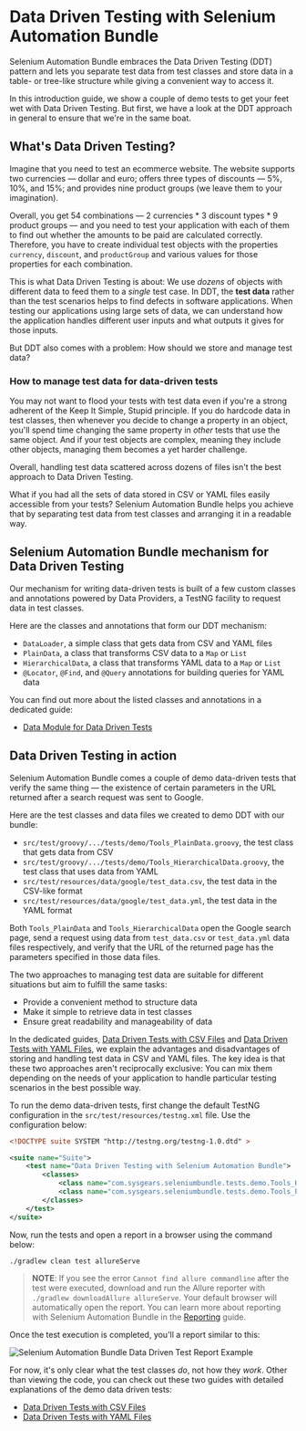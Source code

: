 # Data Driven Testing with Selenium Automation Bundle

Selenium Automation Bundle embraces the Data Driven Testing (DDT) pattern and lets you separate test data from test classes and store data in a table- or tree-like structure while giving a convenient way to access it.

In this introduction guide, we show a couple of demo tests to get your feet wet with Data Driven Testing. But first, we have a look at the DDT approach in general to ensure that we're in the same boat.

## What's Data Driven Testing?

Imagine that you need to test an ecommerce website. The website supports two currencies &mdash; dollar and euro; offers
three types of discounts &mdash; 5%, 10%, and 15%; and provides nine product groups (we leave them to your imagination). 

Overall, you get 54 combinations &mdash; 2 currencies * 3 discount types * 9 product groups &mdash; and you need to test your application with each of them to find out whether the amounts to be paid are calculated correctly. Therefore, you have to create individual test objects with the properties `currency`, `discount`, and `productGroup` and various values for those properties for each combination.

This is what Data Driven Testing is about: We use _dozens_ of objects with different data to feed them to a _single_ test case. In DDT, the **test data** rather than the test scenarios helps to find defects in software applications. When testing our applications using large sets of data, we can understand how the application handles different user inputs and what outputs it gives for those inputs.

But DDT also comes with a problem: How should we store and manage test data?

### How to manage test data for data-driven tests

You may not want to flood your tests with test data even if you're a strong adherent of the Keep It Simple, Stupid principle. If you do hardcode data in test classes, then whenever you decide to change a property in an object, you'll spend time changing the same property in _other_ tests that use the same object. And if your test objects are complex, meaning they include other objects, managing them becomes a yet harder challenge.

Overall, handling test data scattered across dozens of files isn't the best approach to Data Driven Testing.

What if you had all the sets of data stored in CSV or YAML files easily accessible from your tests? Selenium Automation Bundle helps you achieve that by separating test data from test classes and arranging it in a readable way.

## Selenium Automation Bundle mechanism for Data Driven Testing

Our mechanism for writing data-driven tests is built of a few custom classes and annotations powered by Data Providers, 
a TestNG facility to request data in test classes.

Here are the classes and annotations that form our DDT mechanism:

* `DataLoader`, a simple class that gets data from CSV and YAML files
* `PlainData`, a class that transforms CSV data to a `Map` or `List`
* `HierarchicalData`, a class that transforms YAML data to a `Map` or `List`
* `@Locator`, `@Find`, and `@Query` annotations for building queries for YAML data

You can find out more about the listed classes and annotations in a dedicated guide:

* [Data Module for Data Driven Tests]

## Data Driven Testing in action

Selenium Automation Bundle comes a couple of demo data-driven tests that verify the same thing &mdash; the existence of certain parameters in the URL returned after a search request was sent to Google.

Here are the test classes and data files we created to demo DDT with our bundle:

* `src/test/groovy/.../tests/demo/Tools_PlainData.groovy`, the test class that gets data from CSV
* `src/test/groovy/.../tests/demo/Tools_HierarchicalData.groovy`, the test class that uses data from YAML
* `src/test/resources/data/google/test_data.csv`, the test data in the CSV-like format
* `src/test/resources/data/google/test_data.yml`, the test data in the YAML format

Both `Tools_PlainData` and `Tools_HierarchicalData` open the Google search page, send a request using data from `test_data.csv` or `test_data.yml` data files respectively, and verify that the URL of the returned page has the parameters specified in those data files.

The two approaches to managing test data are suitable for different situations but aim to fulfill the same tasks:

* Provide a convenient method to structure data
* Make it simple to retrieve data in test classes
* Ensure great readability and manageability of data

In the dedicated guides, [Data Driven Tests with CSV Files] and [Data Driven Tests with YAML Files], we explain the advantages and disadvantages of storing and handling test data in CSV and YAML files. The key idea is that these two approaches aren't reciprocally exclusive: You can mix them depending on the needs of your application to handle particular testing scenarios in the best possible way.

To run the demo data-driven tests, first change the default TestNG configuration in the `src/test/resources/testng.xml`
file. Use the configuration below:

```xml
<!DOCTYPE suite SYSTEM "http://testng.org/testng-1.0.dtd" >

<suite name="Suite">
    <test name="Data Driven Testing with Selenium Automation Bundle">
        <classes>
            <class name="com.sysgears.seleniumbundle.tests.demo.Tools_HierarchicalData"/>
            <class name="com.sysgears.seleniumbundle.tests.demo.Tools_PlainData"/>
        </classes>
    </test>
</suite>
```

Now, run the tests and open a report in a browser using the command below:

```bash
./gradlew clean test allureServe
```

> **NOTE**: If you see the error `Cannot find allure commandline` after the test were executed, download and run the
Allure reporter with `./gradlew downloadAllure allureServe`. Your default browser will automatically open the report.
You can learn more about reporting with Selenium Automation Bundle in the [Reporting] guide.

Once the test execution is completed, you'll a report similar to this:

![Selenium Automation Bundle Data Driven Test Report Example](https://user-images.githubusercontent.com/21691607/54425135-3debd480-471d-11e9-95c2-dbe674ff694c.png)

For now, it's only clear what the test classes _do_, not how they _work_. Other than viewing the code, you can check out these two guides with detailed explanations of the demo data driven tests:

* [Data Driven Tests with CSV Files]
* [Data Driven Tests with YAML Files]

[data module for data driven tests]: https://github.com/sysgears/selenium-automation-bundle/blob/master/docs/fundamentals/Data%20Driven%20Testing/Data%20Module%20for%20Data-Driven%20Tests.md
[reporting]: https://github.com/sysgears/selenium-automation-bundle/blob/master/docs/fundamentals/Reporting.md
[data driven tests with csv files]: https://github.com/sysgears/selenium-automation-bundle/blob/master/docs/fundamentals/Data%20Driven%20Testing/Data%20Driven%20Tests%20with%20CSV.md
[data driven tests with yaml files]: https://github.com/sysgears/selenium-automation-bundle/blob/master/docs/fundamentals/Data%20Driven%20Testing/Data%20Driven%20Tests%20with%20YAML.md 